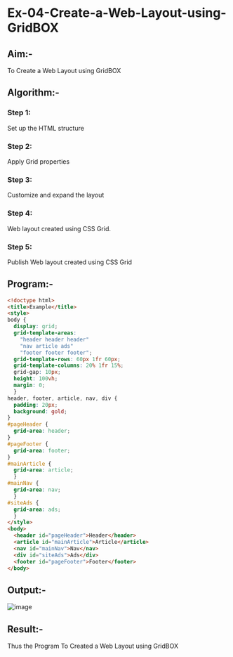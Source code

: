 # Ex-04-Create-a-Web-Layout-using-GridBOX
## Aim:-
To Create a Web Layout using GridBOX
## Algorithm:-
### Step 1: 
Set up the HTML structure
### Step 2: 
Apply Grid properties
### Step 3: 
Customize and expand the layout
### Step 4:
Web layout created using CSS Grid.
### Step 5:
Publish Web layout created using CSS Grid
## Program:-
```html
<!doctype html>
<title>Example</title>
<style>
body { 
  display: grid;
  grid-template-areas: 
    "header header header"
    "nav article ads"
    "footer footer footer";
  grid-template-rows: 60px 1fr 60px;
  grid-template-columns: 20% 1fr 15%;
  grid-gap: 10px;
  height: 100vh;
  margin: 0;
  }
header, footer, article, nav, div {
  padding: 20px;
  background: gold;
}
#pageHeader {
  grid-area: header;
}
#pageFooter {
  grid-area: footer;
}
#mainArticle { 
  grid-area: article;      
  }
#mainNav { 
  grid-area: nav; 
  }
#siteAds { 
  grid-area: ads; 
  }
</style>
<body>
  <header id="pageHeader">Header</header>
  <article id="mainArticle">Article</article>
  <nav id="mainNav">Nav</nav>
  <div id="siteAds">Ads</div>
  <footer id="pageFooter">Footer</footer>
</body>
```
## Output:-
![image](https://github.com/Bharath745/19AI545-Ex-04/assets/94508354/bbcd766d-d00f-4b31-9ba3-155749fbbe60)

## Result:-
Thus the Program To Created a Web Layout using GridBOX
